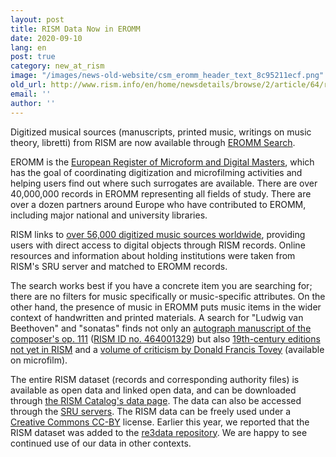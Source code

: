 ```yaml
---
layout: post
title: RISM Data Now in EROMM
date: 2020-09-10
lang: en
post: true
category: new_at_rism
image: "/images/news-old-website/csm_eromm_header_text_8c95211ecf.png"
old_url: http://www.rism.info/en/home/newsdetails/browse/2/article/64/rism-data-in-now-eromm.html
email: ''
author: ''
---
```


Digitized musical sources (manuscripts, printed music, writings on music theory, libretti) from RISM are now available through [EROMM Search](https://www.eromm.org/use_eromm-eromm_search).   

EROMM is the [European Register of Microform and Digital Masters](https://www.eromm.org/), which has the goal of coordinating digitization and microfilming activities and helping users find out where such surrogates are available. There are over 40,000,000 records in EROMM representing all fields of study. There are over a dozen partners around Europe who have contributed to EROMM, including major national and university libraries.   

RISM links to [over 56,000 digitized music sources worldwide](https://opac.rism.info/search?View=rism&q=*), providing users with direct access to digital objects through RISM records. Online resources and information about holding institutions were taken from RISM's SRU server and matched to EROMM records.   

The search works best if you have a concrete item you are searching for; there are no filters for music specifically or music-specific attributes. On the other hand, the presence of music in EROMM puts music items in the wider context of handwritten and printed materials. A search for "Ludwig van Beethoven" and "sonatas" finds not only an [autograph manuscript of the composer's op. 111](https://gso.gbv.de/DB=2.8/PPNSET?PPN=549953507) ([RISM ID no. 464001329](https://opac.rism.info/search?id=464001329&View=rism&Language=en)) but also [19th-century editions not yet in RISM](https://gso.gbv.de/DB=2.8/PPNSET?PPN=548922411) and a [volume of criticism by Donald Francis Tovey](https://gso.gbv.de/DB=2.8/PPNSET?PPN=480411867) (available on microfilm).   

The entire RISM dataset (records and corresponding authority files) is available as open data and linked open data, and can be downloaded through [the RISM Catalog's data page](https://opac.rism.info/main-menu-/kachelmenu/data). The data can also be accessed through the [SRU servers](https://github.com/rism-ch/muscat/wiki/SRU). The RISM data can be freely used under a [Creative Commons CC-BY](http://creativecommons.org/licenses/by/3.0/) license. Earlier this year, we reported that the RISM dataset was added to the [re3data repository](/new_at_rism/2020/04/06/rism-in-re3data.html). We are happy to see continued use of our data in other contexts.
